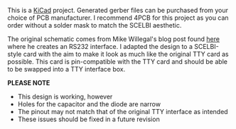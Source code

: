This is a [KiCad](https://www.kicad.org/) project. Generated gerber files can be purchased from your choice of PCB manufacturer. I recommend 4PCB for this project as you can order without a solder mask to match the SCELBI aesthetic.

The original schematic comes from Mike Willegal's blog post found [here](https://www.willegal.net/blog/?p=4459) where he creates an RS232 interface. I adapted the design to a SCELBI-style card with the aim to make it look as much like the original TTY card as possible. This card is pin-compatible with the TTY card and should be able to be swapped into a TTY interface box.

**PLEASE NOTE**
- This design is working, however
- Holes for the capacitor and the diode are narrow
- The pinout may not match that of the original TTY interface as intended
- These issues should be fixed in a future revision